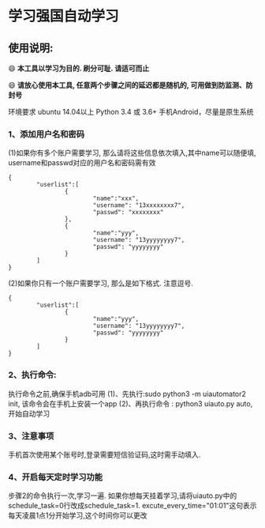 # 学习强国自动学习

## 使用说明:
:smile:
**本工具以学习为目的. 刷分可耻. 请适可而止** 

:smile:
**请放心使用本工具, 任意两个步骤之间的延迟都是随机的, 可用做到防监测、防封号**


环境要求
ubuntu 14.04以上
Python 3.4 或 3.6+
手机Android，尽量是原生系统

### 1、添加用户名和密码

(1)如果你有多个账户需要学习, 那么请将这些信息依次填入,其中name可以随便填, username和passwd对应的用户名和密码需有效
```
{
        "userlist":[
                {
                        "name":"xxx",
                        "username": "13xxxxxxxx7",
                        "passwd": "xxxxxxxx"
                },
                {
                        "name":"yyy",
                        "username": "13yyyyyyyy7",
                        "passwd": "yyyyyyyy"
                }
        ]
}
```
(2)如果你只有一个账户需要学习, 那么是如下格式. 注意逗号.
```
{
        "userlist":[
                {
                        "name":"yyy",
                        "username": "13yyyyyyyy7",
                        "passwd": "yyyyyyyy"
                }
        ]
}
```

###  2、执行命令:

执行命令之前,确保手机adb可用
(1)、先执行:sudo python3 -m uiautomator2 init, 该命令会在手机上安装一个app 
(2)、再执行命令 : python3 uiauto.py auto, 开始自动学习

### 3、注意事项

手机首次使用某个账号时,登录需要短信验证码,这时需手动填入.

###  4、开启每天定时学习功能

步骤2的命令执行一次,学习一遍. 如果你想每天挂着学习,请将uiauto.py中的schedule_task=0行改成schedule_task=1. excute_every_time="01:01"这句表示每天凌晨1点1分开始学习,这个时间你可以更改

